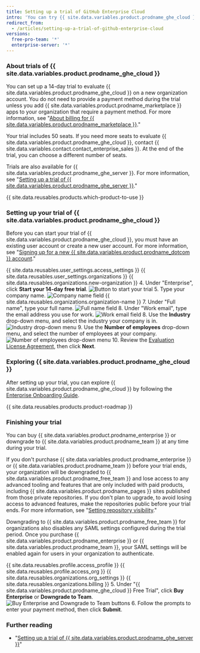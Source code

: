```yaml
---
title: Setting up a trial of GitHub Enterprise Cloud
intro: 'You can try {{ site.data.variables.product.prodname_ghe_cloud }} for free.'
redirect_from:
  - /articles/setting-up-a-trial-of-github-enterprise-cloud
versions:
  free-pro-team: '*'
  enterprise-server: '*'
---
```


### About trials of {{ site.data.variables.product.prodname_ghe_cloud }}

You can set up a 14-day trial to evaluate {{ site.data.variables.product.prodname_ghe_cloud }} on a new organization account. You do not need to provide a payment method during the trial unless you add {{ site.data.variables.product.prodname_marketplace }} apps to your organization that require a payment method. For more information, see "<a href="/articles/about-billing-for-github-marketplace/" class="dotcom-only">About billing for {{ site.data.variables.product.prodname_marketplace }}</a>."

Your trial includes 50 seats. If you need more seats to evaluate {{ site.data.variables.product.prodname_ghe_cloud }}, contact {{ site.data.variables.contact.contact_enterprise_sales }}. At the end of the trial, you can choose a different number of seats.

Trials are also available for {{ site.data.variables.product.prodname_ghe_server }}. For more information, see "[Setting up a trial of {{ site.data.variables.product.prodname_ghe_server }}](/articles/setting-up-a-trial-of-github-enterprise-server)."

{{ site.data.reusables.products.which-product-to-use }}

### Setting up your trial of {{ site.data.variables.product.prodname_ghe_cloud }}

Before you can start your trial of {{ site.data.variables.product.prodname_ghe_cloud }}, you must have an existing user account or create a new user account. For more information, see "<a href="/articles/signing-up-for-a-new-github-account" class="dotcom-only">Signing up for a new {{ site.data.variables.product.prodname_dotcom }} account</a>."

{{ site.data.reusables.user_settings.access_settings }}
{{ site.data.reusables.user_settings.organizations }}
{{ site.data.reusables.organizations.new-organization }}
4. Under "Enterprise", click **Start your 14-day free trial**.
  ![Button to start your trial](/assets/images/help/organizations/start-trial-button.png)
5. Type your company name.
  ![Company name field](/assets/images/help/organizations/company-name-field.png)
{{ site.data.reusables.organizations.organization-name }}
7. Under "Full name", type your full name.
  ![Full name field](/assets/images/help/organizations/full-name-field.png)
8. Under "Work email", type the email address you use for work.
  ![Work email field](/assets/images/help/organizations/work-email-field.png)
8. Use the **Industry** drop-down menu, and select the industry your company is in.
  ![Industry drop-down menu](/assets/images/help/organizations/industry-drop-down.png)
9. Use the **Number of employees** drop-down menu, and select the number of employees at your company.
 ![Number of employees drop-down menu](/assets/images/help/organizations/employees-drop-down.png)
10. Review the <a href="/articles/github-enterprise-cloud-evaluation-agreement" class="dotcom-only">Evaluation License Agreement</a>, then click **Next**.

### Exploring {{ site.data.variables.product.prodname_ghe_cloud }}

After setting up your trial, you can explore {{ site.data.variables.product.prodname_ghe_cloud }} by following the [Enterprise Onboarding Guide](https://resources.github.com/enterprise-onboarding/).

{{ site.data.reusables.products.product-roadmap }}

### Finishing your trial

You can buy {{ site.data.variables.product.prodname_enterprise }} or downgrade to {{ site.data.variables.product.prodname_team }} at any time during your trial.

If you don't purchase {{ site.data.variables.product.prodname_enterprise }} or {{ site.data.variables.product.prodname_team }} before your trial ends, your organization will be downgraded to {{ site.data.variables.product.prodname_free_team }} and lose access to any advanced tooling and features that are only included with paid products, including {{ site.data.variables.product.prodname_pages }} sites published from those private repositories. If you don't plan to upgrade, to avoid losing access to advanced features, make the repositories public before your trial ends. For more information, see "[Setting repository visibility](/articles/setting-repository-visibility)."

Downgrading to {{ site.data.variables.product.prodname_free_team }} for organizations also disables any SAML settings configured during the trial period. Once you purchase {{ site.data.variables.product.prodname_enterprise }} or {{ site.data.variables.product.prodname_team }}, your SAML settings will be enabled again for users in your organization to authenticate.

{{ site.data.reusables.profile.access_profile }}
{{ site.data.reusables.profile.access_org }}
{{ site.data.reusables.organizations.org_settings }}
{{ site.data.reusables.organizations.billing }}
5. Under "{{ site.data.variables.product.prodname_ghe_cloud }} Free Trial", click **Buy Enterprise** or **Downgrade to Team**.
  ![Buy Enterprise and Downgrade to Team buttons](/assets/images/help/organizations/finish-trial-buttons.png)
6. Follow the prompts to enter your payment method, then click **Submit**.

### Further reading

- "[Setting up a trial of {{ site.data.variables.product.prodname_ghe_server }}](/articles/setting-up-a-trial-of-github-enterprise-server)"
